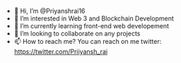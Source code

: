 - 👋 Hi, I’m @Priyanshrai16
- 👀 I’m interested in Web 3 and Blockchain Development
- 🌱 I’m currently learning front-end web developement
- 💞️ I’m looking to collaborate on any projects
- 📫 How to reach me? You can reach on me twitter: https://twitter.com/Priiyansh_rai


<!---
Priyanshrai16/Priyanshrai16 is a ✨ special ✨ repository because its `README.md` (this file) appears on your GitHub profile.
You can click the Preview link to take a look at your changes.
--->
